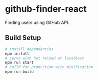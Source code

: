 # github-finder-react

Finding users using GitHub API.

## Build Setup

``` bash
# install dependencies
npm install
# serve with hot reload at localhost
npm run start
# build for production with minification
npm run build
```
